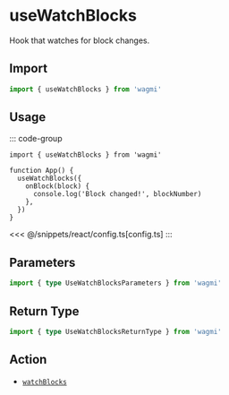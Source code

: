 # useWatchBlocks

Hook that watches for block changes.

## Import

```ts
import { useWatchBlocks } from 'wagmi'
```

## Usage

::: code-group
```tsx [index.tsx]
import { useWatchBlocks } from 'wagmi'

function App() {
  useWatchBlocks({
    onBlock(block) {
      console.log('Block changed!', blockNumber)
    },
  })
}
```
<<< @/snippets/react/config.ts[config.ts]
:::

## Parameters

```ts
import { type UseWatchBlocksParameters } from 'wagmi'
```

## Return Type

```ts
import { type UseWatchBlocksReturnType } from 'wagmi'
```

## Action

- [`watchBlocks`](/core/api/actions/watchBlocks)
